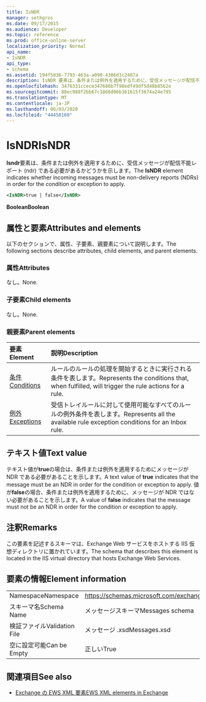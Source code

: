 ```yaml
---
title: IsNDR
manager: sethgros
ms.date: 09/17/2015
ms.audience: Developer
ms.topic: reference
ms.prod: office-online-server
localization_priority: Normal
api_name:
- IsNDR
api_type:
- schema
ms.assetid: 194f5836-7793-463a-a090-4386d1c2487a
description: IsNDR 要素は、条件または例外を適用するために、受信メッセージが配信不能レポート (Ndr) である必要があるかどうかを示します。
ms.openlocfilehash: 3476331ccece347686b7f98edf49df5d48b8562e
ms.sourcegitcommit: 88ec988f2bb67c1866d06b361615f3674a24e795
ms.translationtype: MT
ms.contentlocale: ja-JP
ms.lasthandoff: 06/03/2020
ms.locfileid: "44458160"
---
```

# <a name="isndr"></a><span data-ttu-id="d44ed-103">IsNDR</span><span class="sxs-lookup"><span data-stu-id="d44ed-103">IsNDR</span></span>

<span data-ttu-id="d44ed-104">**Isndr**要素は、条件または例外を適用するために、受信メッセージが配信不能レポート (ndr) である必要があるかどうかを示します。</span><span class="sxs-lookup"><span data-stu-id="d44ed-104">The **IsNDR** element indicates whether incoming messages must be non-delivery reports (NDRs) in order for the condition or exception to apply.</span></span> 
  
```XML
<IsNDR>true | false</IsNDR>
```

 <span data-ttu-id="d44ed-105">**Boolean**</span><span class="sxs-lookup"><span data-stu-id="d44ed-105">**Boolean**</span></span>
## <a name="attributes-and-elements"></a><span data-ttu-id="d44ed-106">属性と要素</span><span class="sxs-lookup"><span data-stu-id="d44ed-106">Attributes and elements</span></span>

<span data-ttu-id="d44ed-107">以下のセクションで、属性、子要素、親要素について説明します。</span><span class="sxs-lookup"><span data-stu-id="d44ed-107">The following sections describe attributes, child elements, and parent elements.</span></span>
  
### <a name="attributes"></a><span data-ttu-id="d44ed-108">属性</span><span class="sxs-lookup"><span data-stu-id="d44ed-108">Attributes</span></span>

<span data-ttu-id="d44ed-109">なし。</span><span class="sxs-lookup"><span data-stu-id="d44ed-109">None.</span></span>
  
### <a name="child-elements"></a><span data-ttu-id="d44ed-110">子要素</span><span class="sxs-lookup"><span data-stu-id="d44ed-110">Child elements</span></span>

<span data-ttu-id="d44ed-111">なし。</span><span class="sxs-lookup"><span data-stu-id="d44ed-111">None.</span></span>
  
### <a name="parent-elements"></a><span data-ttu-id="d44ed-112">親要素</span><span class="sxs-lookup"><span data-stu-id="d44ed-112">Parent elements</span></span>

|<span data-ttu-id="d44ed-113">**要素**</span><span class="sxs-lookup"><span data-stu-id="d44ed-113">**Element**</span></span>|<span data-ttu-id="d44ed-114">**説明**</span><span class="sxs-lookup"><span data-stu-id="d44ed-114">**Description**</span></span>|
|:-----|:-----|
|[<span data-ttu-id="d44ed-115">条件</span><span class="sxs-lookup"><span data-stu-id="d44ed-115">Conditions</span></span>](conditions.md) <br/> |<span data-ttu-id="d44ed-116">ルールのルールの処理を開始するときに実行される条件を表します。</span><span class="sxs-lookup"><span data-stu-id="d44ed-116">Represents the conditions that, when fulfilled, will trigger the rule actions for a rule.</span></span>  <br/> |
|[<span data-ttu-id="d44ed-117">例外</span><span class="sxs-lookup"><span data-stu-id="d44ed-117">Exceptions</span></span>](exceptions.md) <br/> |<span data-ttu-id="d44ed-118">受信トレイルールに対して使用可能なすべてのルールの例外条件を表します。</span><span class="sxs-lookup"><span data-stu-id="d44ed-118">Represents all the available rule exception conditions for an Inbox rule.</span></span>  <br/> |
   
## <a name="text-value"></a><span data-ttu-id="d44ed-119">テキスト値</span><span class="sxs-lookup"><span data-stu-id="d44ed-119">Text value</span></span>

<span data-ttu-id="d44ed-120">テキスト値が**true**の場合は、条件または例外を適用するためにメッセージが NDR である必要があることを示します。</span><span class="sxs-lookup"><span data-stu-id="d44ed-120">A text value of **true** indicates that the message must be an NDR in order for the condition or exception to apply.</span></span> <span data-ttu-id="d44ed-121">値が**false**の場合、条件または例外を適用するために、メッセージが NDR ではない必要があることを示します。</span><span class="sxs-lookup"><span data-stu-id="d44ed-121">A value of **false** indicates that the message must not be an NDR in order for the condition or exception to apply.</span></span> 
  
## <a name="remarks"></a><span data-ttu-id="d44ed-122">注釈</span><span class="sxs-lookup"><span data-stu-id="d44ed-122">Remarks</span></span>

<span data-ttu-id="d44ed-123">この要素を記述するスキーマは、Exchange Web サービスをホストする IIS 仮想ディレクトリに置かれています。</span><span class="sxs-lookup"><span data-stu-id="d44ed-123">The schema that describes this element is located in the IIS virtual directory that hosts Exchange Web Services.</span></span>
  
## <a name="element-information"></a><span data-ttu-id="d44ed-124">要素の情報</span><span class="sxs-lookup"><span data-stu-id="d44ed-124">Element information</span></span>

|||
|:-----|:-----|
|<span data-ttu-id="d44ed-125">Namespace</span><span class="sxs-lookup"><span data-stu-id="d44ed-125">Namespace</span></span>  <br/> |https://schemas.microsoft.com/exchange/services/2006/messages  <br/> |
|<span data-ttu-id="d44ed-126">スキーマ名</span><span class="sxs-lookup"><span data-stu-id="d44ed-126">Schema Name</span></span>  <br/> |<span data-ttu-id="d44ed-127">メッセージスキーマ</span><span class="sxs-lookup"><span data-stu-id="d44ed-127">Messages schema</span></span>  <br/> |
|<span data-ttu-id="d44ed-128">検証ファイル</span><span class="sxs-lookup"><span data-stu-id="d44ed-128">Validation File</span></span>  <br/> |<span data-ttu-id="d44ed-129">メッセージ .xsd</span><span class="sxs-lookup"><span data-stu-id="d44ed-129">Messages.xsd</span></span>  <br/> |
|<span data-ttu-id="d44ed-130">空に設定可能</span><span class="sxs-lookup"><span data-stu-id="d44ed-130">Can be Empty</span></span>  <br/> |<span data-ttu-id="d44ed-131">正しい</span><span class="sxs-lookup"><span data-stu-id="d44ed-131">True</span></span>  <br/> |
   
## <a name="see-also"></a><span data-ttu-id="d44ed-132">関連項目</span><span class="sxs-lookup"><span data-stu-id="d44ed-132">See also</span></span>



- [<span data-ttu-id="d44ed-133">Exchange の EWS XML 要素</span><span class="sxs-lookup"><span data-stu-id="d44ed-133">EWS XML elements in Exchange</span></span>](ews-xml-elements-in-exchange.md)

